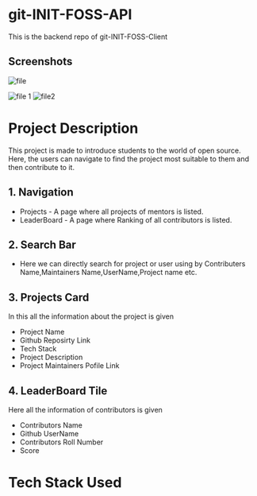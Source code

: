 # git-INIT-FOSS-API

This is the backend repo of git-INIT-FOSS-Client

## Screenshots

![file](https://user-images.githubusercontent.com/84467090/135828886-1c6740f3-861e-42fc-9d64-442c6514452a.jpeg)

![file 1](https://user-images.githubusercontent.com/84467090/135836526-31442296-07c1-4fcd-bd00-5c4c7b009bc2.jpeg) ![file2](https://user-images.githubusercontent.com/84467090/135836654-34fbeb4b-fc0e-4c72-b858-d99e274589cc.jpeg)

# Project Description

This project is made to introduce students to the world of open source. Here, the users can navigate to find the project most suitable to them and then contribute to it.

## 1. Navigation

- Projects - A page where all projects of mentors is listed.
- LeaderBoard - A page where Ranking of all contributors is listed.

## 2. Search Bar

- Here we can directly search for project or user using by Contributers Name,Maintainers Name,UserName,Project name etc.

## 3. Projects Card

In this all the information about the project is given

- Project Name
- Github Reposirty Link
- Tech Stack
- Project Description
- Project Maintainers Pofile Link

## 4. LeaderBoard Tile

Here all the information of contributors is given

- Contributors Name
- Github UserName
- Contributors Roll Number
- Score

# Tech Stack Used
